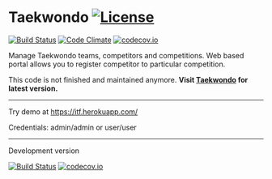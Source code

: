 # Taekwondo [![License](https://img.shields.io/github/license/valasek/taekwondo-flask.svg)](https://img.shields.io/github/license/valasek/taekwondo-flask.svg)
[![Build Status](https://travis-ci.org/valasek/taekwondo-flask.svg?branch=master)](https://travis-ci.org/valasek/taekwondo-flask) [![Code Climate](https://codeclimate.com/github/valasek/taekwondo-flask/badges/gpa.svg)](https://codeclimate.com/github/valasek/taekwondo-flask) [![codecov.io](https://codecov.io/gh/valasek/taekwondo-flask/coverage.svg?branch=master)](https://codecov.io/gh/valasek/taekwondo-flask/?branch=master)

Manage Taekwondo teams, competitors and competitions. Web based portal allows you to register competitor to particular competition.

This code is not finished and maintained anymore.
__Visit [Taekwondo](https://github.com/valasek/taekwondo) for latest version.__
 

---

Try demo at https://itf.herokuapp.com/

Credentials: admin/admin or user/user

---

Development version

[![Build Status](https://travis-ci.org/valasek/taekwondo-flask.svg?branch=develop)](https://travis-ci.org/valasek/taekwondo-flask)  [![codecov.io](https://codecov.io/gh/valasek/taekwondo-flask/coverage.svg?branch=develop)](https://codecov.io/gh/valasek/taekwondo-flask/?branch=develop)